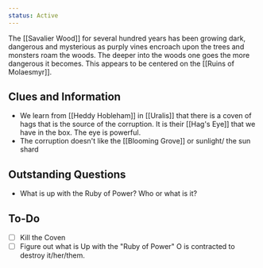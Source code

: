 ```yaml
---
status: Active
---
```

The [[Savalier Wood]] for several hundred years has been growing dark, dangerous and mysterious as purply vines encroach upon the trees and monsters roam the woods. The deeper into the woods one goes the more dangerous it becomes. This appears to be centered on the [[Ruins of Molaesmyr]].

## Clues and Information
- We learn from [[Heddy Hobleham]] in [[Uralis]] that there is a coven of hags that is the source of the corruption. It is their [[Hag's Eye]] that we have in the box. The eye is powerful.
- The corruption doesn't like the [[Blooming Grove]] or sunlight/ the sun shard
## Outstanding Questions
- What is up with the Ruby of Power? Who or what is it? 
## To-Do
- [ ] Kill the Coven
- [ ] Figure out what is Up with the "Ruby of Power" O is contracted to destroy it/her/them.